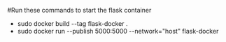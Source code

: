 #Run these commands to start the flask container
- sudo docker build --tag flask-docker .
- sudo docker run --publish 5000:5000 --network="host" flask-docker